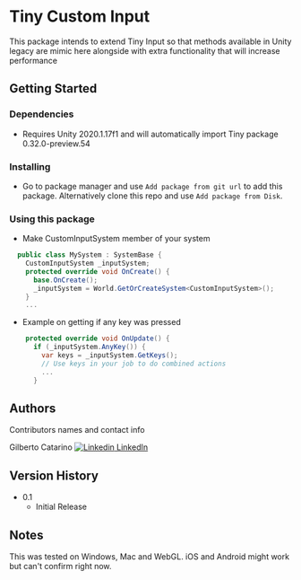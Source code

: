 # Tiny Custom Input

This package intends to extend Tiny Input so that methods available in Unity legacy are mimic here alongside with extra functionality that will increase performance

## Getting Started

### Dependencies

* Requires Unity 2020.1.17f1 and will automatically import Tiny package 0.32.0-preview.54

### Installing

* Go to package manager and use `Add package from git url` to add this package. Alternatively clone this repo and use `Add package from Disk`.

### Using this package

* Make CustomInputSystem member of your system
```csharp
  public class MySystem : SystemBase {
    CustomInputSystem _inputSystem;
    protected override void OnCreate() {
      base.OnCreate();
      _inputSystem = World.GetOrCreateSystem<CustomInputSystem>();
    }
    ...
```
* Example on getting if any key was pressed
```csharp
    protected override void OnUpdate() {
      if (_inputSystem.AnyKey()) {
        var keys = _inputSystem.GetKeys();
        // Use keys in your job to do combined actions
        ...
      }
```

## Authors

Contributors names and contact info

Gilberto Catarino 
[![Linkedin](https://i.stack.imgur.com/gVE0j.png) LinkedIn](https://www.linkedin.com/in/gilberto-catarino-4ab685a)

## Version History

* 0.1
    * Initial Release

## Notes

This was tested on Windows, Mac and WebGL. iOS and Android might work but can't confirm right now.
